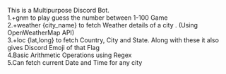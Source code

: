 This is a Multipurpose Discord Bot.
<br>
1.+gnm to play guess the number between 1-100 Game
<br>
2.+weather {city_name}  to fetch Weather details of a city . (Using OpenWeatherMap API)
<br>
3.+loc  {lat,long} to fetch Country, City and State. Along with these  it also gives Discord Emoji of that Flag
<br>
4.Basic Arithmetic Operations using Regex
<br>
5.Can fetch current Date and Time for any city